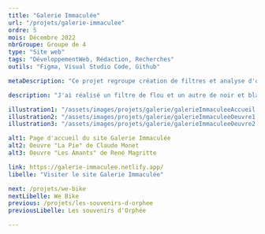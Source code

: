 ```yaml
---
title: "Galerie Immaculée"
url: "/projets/galerie-immaculee"
ordre: 5
mois: Décembre 2022
nbrGroupe: Groupe de 4
type: "Site web"
tags: "DéveloppementWeb, Rédaction, Recherches"
outils: "Figma, Visual Studio Code, Github"

metaDescription: "Ce projet regroupe création de filtres et analyse d'oeuvres d'art. Le but était de choisir une couleur, la notre étant le blanc, puis de choisir une sélection d'oeuvres artistiques et analyser leur utilisation de cette couleur. Nous devions ensuite créer des filtres en JavaScript et les appliquer à ces images."

description: "J'ai réalisé un filtre de flou et un autre de noir et blanc, j'ai participé à la réalisation du webdesign et j'ai rédigé plusieurs des analyses d'oeuvres présentes sur le site."

illustration1: "/assets/images/projets/galerie/galerieImmaculeeAccueil.png"
illustration2: "/assets/images/projets/galerie/galerieImmaculeeOeuvre1.png"
illustration3: "/assets/images/projets/galerie/galerieImmaculeeOeuvre2.png"

alt1: Page d'accueil du site Galerie Immaculée
alt2: Oeuvre "La Pie" de Claude Monet
alt3: Oeuvre "Les Amants" de René Magritte

link: https://galerie-immaculee.netlify.app/
libelle: "Visiter le site Galerie Immaculée"

next: /projets/we-bike
nextLibelle: We Bike
previous: /projets/les-souvenirs-d-orphee
previousLibelle: Les souvenirs d'Orphée

---
```

